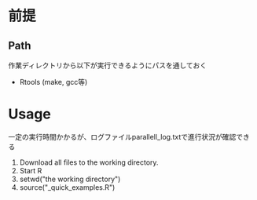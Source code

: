 # 前提
## Path
作業ディレクトリから以下が実行できるようにパスを通しておく
- Rtools (make, gcc等)

# Usage 
一定の実行時間かかるが、ログファイルparallell_log.txtで進行状況が確認できる

1. Download all files to the working directory.
2. Start R
3. setwd("the working directory")
4. source("_quick_examples.R")
